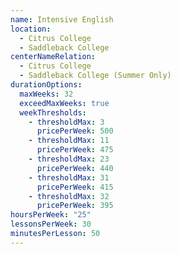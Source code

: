 ```yaml
---
name: Intensive English
location:
  - Citrus College
  - Saddleback College
centerNameRelation:
  - Citrus College
  - Saddleback College (Summer Only)
durationOptions:
  maxWeeks: 32
  exceedMaxWeeks: true
  weekThresholds:
    - thresholdMax: 3
      pricePerWeek: 500
    - thresholdMax: 11
      pricePerWeek: 475
    - thresholdMax: 23
      pricePerWeek: 440
    - thresholdMax: 31
      pricePerWeek: 415
    - thresholdMax: 32
      pricePerWeek: 395
hoursPerWeek: "25"
lessonsPerWeek: 30
minutesPerLesson: 50
---
```


